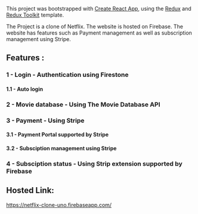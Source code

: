 This project was bootstrapped with [Create React App](https://github.com/facebook/create-react-app), using the [Redux](https://redux.js.org/) and [Redux Toolkit](https://redux-toolkit.js.org/) template.

The Project is a clone of Netflix. The website is hosted on Firebase. 
The website has features such as Payment management as well as subscription management using Stripe.

## Features : 
### 1 - Login - Authentication using Firestone
#### 1.1 - Auto login 
### 2 - Movie database - Using The Movie Database API
### 3 - Payment - Using Stripe
#### 3.1 - Payment Portal supported by Stripe
#### 3.2 - Subsciption management using Stripe
### 4 - Subsciption status - Using Strip extension supported by Firebase

## Hosted Link:
https://netflix-clone-uno.firebaseapp.com/
